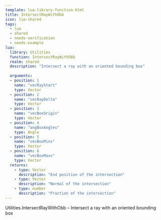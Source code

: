 ```yaml
---
template: lua-library-function.html
title: IntersectRayWithObb
icon: lua-shared
tags:
  - lua
  - shared
  - needs-verification
  - needs-example
lua:
  library: Utilities
  function: IntersectRayWithObb
  realm: shared
  description: "Intersect a ray with an oriented bounding box"
  
  arguments:
  - position: 1
    name: "vecRayStart"
    type: Vector
  - position: 2
    name: "vecRayDelta"
    type: Vector
  - position: 3
    name: "vecBoxOrigin"
    type: Vector
  - position: 4
    name: "angBoxAngles"
    type: Angle
  - position: 5
    name: "vecBoxMins"
    type: Vector
  - position: 6
    name: "vecBoxMaxs"
    type: Vector
  returns:
    - type: Vector
      description: "End position of the intersection"
    - type: Vector
      description: "Normal of the intersection"
    - type: number
      description: "Fraction of the intersection"
---
```


<div class="lua__search__keywords">
Utilities.IntersectRayWithObb &#x2013; Intersect a ray with an oriented bounding box
</div>
